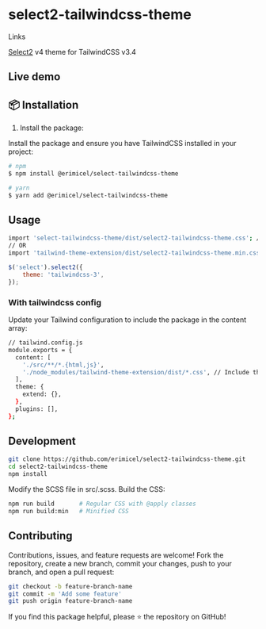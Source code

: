 # select2-tailwindcss-theme

Links

[Select2](https://github.com/select2/select2) v4 theme for TailwindCSS v3.4

## Live demo

## 📦 Installation

1. Install the package:

Install the package and ensure you have TailwindCSS installed in your project:

```bash
# npm
$ npm install @erimicel/select-tailwindcss-theme

# yarn
$ yarn add @erimicel/select-tailwindcss-theme
```

## Usage

```bash
import 'select-tailwindcss-theme/dist/select2-tailwindcss-theme.css'; // Regular version
// OR
import 'tailwind-theme-extension/dist/select2-tailwindcss-theme.min.css'; // Minified version
```

```js
$('select').select2({
    theme: 'tailwindcss-3',
});
```

### With tailwindcss config

Update your Tailwind configuration to include the package in the content array:

```bash
// tailwind.config.js
module.exports = {
  content: [
    './src/**/*.{html,js}',
    './node_modules/tailwind-theme-extension/dist/*.css', // Include the package
  ],
  theme: {
    extend: {},
  },
  plugins: [],
};
```

## Development

```bash
git clone https://github.com/erimicel/select2-tailwindcss-theme.git
cd select2-tailwindcss-theme
npm install
```

Modify the SCSS file in src/.scss. Build the CSS:

```bash
npm run build       # Regular CSS with @apply classes
npm run build:min   # Minified CSS
```

## Contributing

Contributions, issues, and feature requests are welcome! Fork the repository, create a new branch, commit your changes, push to your branch, and open a pull request:

```bash
git checkout -b feature-branch-name
git commit -m 'Add some feature'
git push origin feature-branch-name
```

If you find this package helpful, please ⭐ the repository on GitHub!